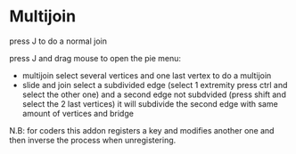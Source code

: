 # Multijoin
press J to do a normal join

press J and drag mouse to open the pie menu:
* multijoin
select several vertices and one last vertex to do a multijoin
* slide and join
select a subdivided edge (select 1 extremity press ctrl and select the other one) 
and a second edge not subdvided (press shift and select the 2 last vertices)
it will subdivide the second edge with same amount of vertices and bridge




N.B: for coders this addon registers a key and modifies another one
and then inverse the process when unregistering.
